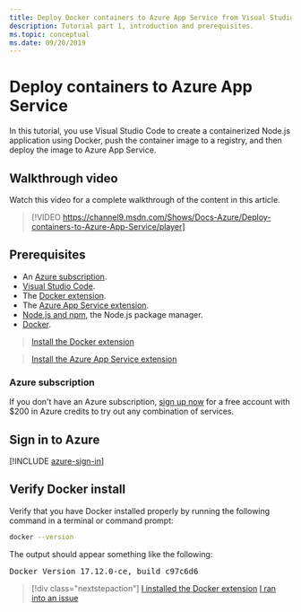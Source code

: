 ```yaml
---
title: Deploy Docker containers to Azure App Service from Visual Studio Code
description: Tutorial part 1, introduction and prerequisites.
ms.topic: conceptual
ms.date: 09/20/2019
---
```


# Deploy containers to Azure App Service

In this tutorial, you use Visual Studio Code to create a containerized Node.js application using Docker, push the container image to a registry, and then deploy the image to Azure App Service.

## Walkthrough video

Watch this video for a complete walkthrough of the content in this article.

> [!VIDEO https://channel9.msdn.com/Shows/Docs-Azure/Deploy-containers-to-Azure-App-Service/player]

## Prerequisites

- An [Azure subscription](#azure-subscription).
- [Visual Studio Code](https://code.visualstudio.com/).
- The [Docker extension](vscode:extension/ms-azuretools.vscode-docker).
- The [Azure App Service extension](vscode:extension/ms-azuretools.vscode-azureappservice).
- [Node.js and npm](https://nodejs.org/en/download), the Node.js package manager.
- [Docker](https://www.docker.com/community-edition).

> <a class="tutorial-install-extension-btn" href="vscode:extension/ms-azuretools.vscode-docker">Install the Docker extension</a>

> <a class="tutorial-install-extension-btn" href="vscode:extension/ms-azuretools.vscode-azureappservice">Install the Azure App Service extension</a>

### Azure subscription

If you don't have an Azure subscription, [sign up now](https://azure.microsoft.com/free/?utm_source=campaign&utm_campaign=vscode-tutorial-docker-extension&mktingSource=vscode-tutorial-docker-extension) for a free account with $200 in Azure credits to try out any combination of services.

## Sign in to Azure

[!INCLUDE [azure-sign-in](includes/azure-sign-in.md)]

## Verify Docker install

Verify that you have Docker installed properly by running the following command in a terminal or command prompt:

```bash
docker --version
```

The output should appear something like the following:

<pre>
Docker Version 17.12.0-ce, build c97c6d6
</pre>

> [!div class="nextstepaction"]
> [I installed the Docker extension](tutorial-vscode-docker-node-02.md) [I ran into an issue](https://www.research.net/r/PWZWZ52?tutorial=docker-extension&step=getting-started)
